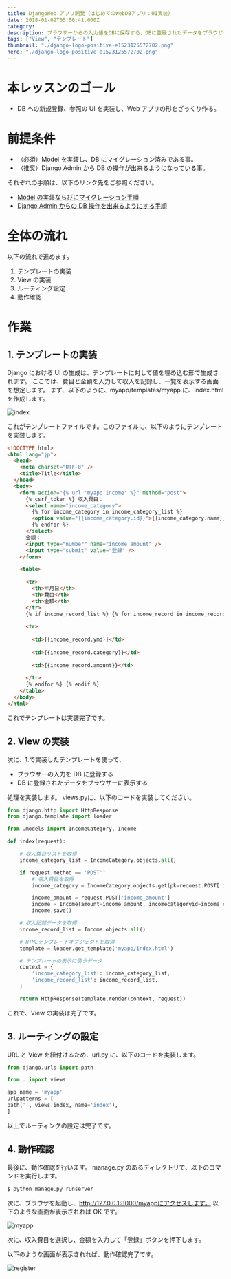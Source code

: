 ```yaml
---
title: DjangoWeb アプリ開発（はじめてのWebDBアプリ：UI実装）
date: 2018-01-02T05:50:41.000Z
category:
description: ブラウザーからの入力値をDBに保存する、DBに登録されたデータをブラウザーに表示する簡単なWebアプリケーションを作成する手順をご紹介いたします。
tags: ["View", "テンプレート"]
thumbnail: "./django-logo-positive-e1523125572702.png"
hero: "./django-logo-positive-e1523125572702.png"
---
```


# 本レッスンのゴール

- DB への新規登録、参照の UI を実装し、Web アプリの形をざっくり作る。

# 前提条件

- （必須）Model を実装し、DB にマイグレーション済みである事。
- （推奨）Django Admin から DB の操作が出来るようになっている事。

<attention>

それぞれの手順は、以下のリンク先をご参照ください。

- <a href="https://startappdevfrom35.com/djangofirstdbappdbbuild/">Model の実装ならびにマイグレーション手順</a>
- <a href="https://startappdevfrom35.com/firstdjangoadmin/">Django Admin からの DB 操作を出来るようにする手順</a>

</attention>

# 全体の流れ

以下の流れで進めます。

1.  テンプレートの実装
2.  View の実装
3.  ルーティング設定
4.  動作確認

<adsence></adsence>

# 作業

## 1. テンプレートの実装

Django における UI の生成は、テンプレートに対して値を埋め込む形で生成されます。
ここでは、費目と金額を入力して収入を記録し、一覧を表示する画面を想定します。
まず、以下のように、<highlight>myapp/templates/myapp に、index.html</highlight>を作成します。

![index](3e7ce8449711c5fbe6b12f2ff754ed35.png)

これがテンプレートファイルです。このファイルに、以下のようにテンプレートを実装します。

```html
<!DOCTYPE html>
<html lang="jp">
  <head>
    <meta charset="UTF-8" />
    <title>Title</title>
  </head>
  <body>
    <form action="{% url 'myapp:income' %}" method="post">
      {% csrf_token %} 収入費目：
      <select name="income_category">
        {% for income_category in income_category_list %}
        <option value="{{income_category.id}}">{{income_category.name}}</option>
        {% endfor %}
      </select>
      金額：
      <input type="number" name="income_amount" />
      <input type="submit" value="登録" />
    </form>

    <table>
      　　　　　　　　
      <tr>
        <th>年月日</th>
        <th>費目</th>
        <th>金額</th>
      </tr>
      {% if income_record_list %} {% for income_record in income_record_list %}
      　　　　　　　　　　　　　　　　　　
      <tr>
        　　　　　　　　　　　　　　　　　　　　　　
        <td>{{income_record.ymd}}</td>
        　　　　　　　　　　　　　　　　　　　　　　
        <td>{{income_record.category}}</td>
        　　　　　　　　　　　　　　　　　　　　　
        <td>{{income_record.amount}}</td>
        　　　　　　　　　　　
      </tr>
      {% endfor %} {% endif %}
    </table>
  </body>
</html>
```

これでテンプレートは実装完了です。

## 2. View の実装

次に、1.で実装したテンプレートを使って、

- ブラウザーの入力を DB に登録する
- DB に登録されたデータをブラウザーに表示する

処理を実装します。
<highlight>views.py</highlight>に、以下のコードを実装してください。

```python
from django.http import HttpResponse
from django.template import loader

from .models import IncomeCategory, Income

def index(request):

    # 収入費目リストを取得
    income_category_list = IncomeCategory.objects.all()

    if request.method == 'POST':
        # 収入費目を取得
        income_category = IncomeCategory.objects.get(pk=request.POST['income_category'])

        income_amount = request.POST['income_amount']
        income = Income(amount=income_amount, incomecategoryid=income_category)
        income.save()

    # 収入記録データを取得
    income_record_list = Income.objects.all()

    # HTMLテンプレートオブジェクトを取得
    template = loader.get_template('myapp/index.html')

    # テンプレートの表示に使うデータ
    context = {
        'income_category_list': income_category_list,
        'income_record_list': income_record_list,
    }

    return HttpResponse(template.render(context, request))

```

これで、View の実装は完了です。

## 3. ルーティングの設定

URL と View を紐付けるため、url.py に、以下のコードを実装します。

```python
from django.urls import path

from . import views

app_name = 'myapp'
urlpatterns = [
path('', views.index, name='index'),
]
```

以上でルーティングの設定は完了です。

## 4. 動作確認

最後に、動作確認を行います。
manage.py のあるディレクトリで、以下のコマンドを実行します。

```bash
$ python manage.py runserver
```

次に、ブラウザを起動し、http://127.0.0.1:8000/myappにアクセスします。
以下のような画面が表示されれば OK です。

![myapp](FireShot-Capture-28-Title-http___127.0.0.1_8000_myapp_.png)

次に、収入費目を選択し、金額を入力して「登録」ボタンを押下します。

以下のような画面が表示されれば、動作確認完了です。

![register](FireShot-Capture-28-Title-http___127.0.0.1_8000_myapp_.png)
